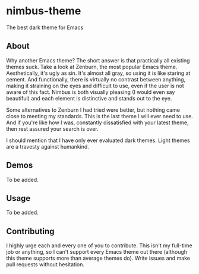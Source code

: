 # nimbus-theme
The best dark theme for Emacs

## About
Why another Emacs theme? The short answer is that practically all existing themes suck. Take a look at Zenburn, the most popular Emacs theme. Aesthetically, it's ugly as sin. It's almost all gray, so using it is like staring at cement. And functionally, there is virtually no contrast between anything, making it straining on the eyes and difficult to use, even if the user is not aware of this fact. Nimbus is both visually pleasing (I would even say beautiful) and each element is distinctive and stands out to the eye.

Some alternatives to Zenburn I had tried were better, but nothing came close to meeting my standards. This is the last theme I will ever need to use. And if you're like how I was, constantly dissatisfied with your latest theme, then rest assured your search is over.

I should mention that I have only ever evaluated dark themes. Light themes are a travesty against humankind.

## Demos

To be added.

## Usage

To be added.

## Contributing

I highly urge each and every one of you to contribute. This isn't my full-time job or anything, so I can't support every Emacs theme out there (although this theme supports more than average themes do). Write issues and make pull requests without hesitation.
